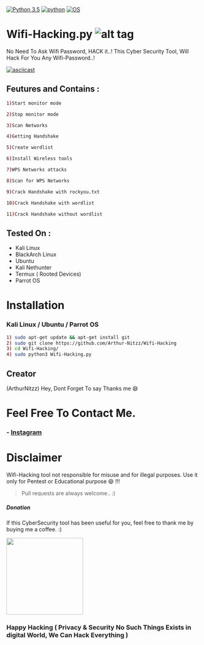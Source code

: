 [![Python 3.5](https://img.shields.io/badge/Python-3.5-yellow.svg)](http://www.python.org/download/)
[![python](https://img.shields.io/badge/python-2.7-brightgreen.svg)](https://www.python.org/downloads/release/python-2714/)
[![OS](https://img.shields.io/badge/Tested%20On-Linux%20%7C%20Android-yellowgreen.svg)](https://termux.com/)






# Wifi-Hacking.py  ![alt tag](http://icons.iconarchive.com/icons/icons8/ios7/48/Network-Wifi-Logo-icon.png)



No Need To Ask Wifi Password, HACK it..! This Cyber Security Tool, Will Hack For You Any Wifi-Password..!


[![asciicast](https://asciinema.org/a/362908.svg)](https://asciinema.org/a/362908)


## Feutures and Contains :


```bash 
1)Start monitor mode

2)Stop monitor mode

3)Scan Networks   

4)Getting Handshake

5)Create wordlist

6)Install Wireless tools                  

7)WPS Networks attacks 

8)Scan for WPS Networks

9)Crack Handshake with rockyou.txt

10)Crack Handshake with wordlist

11)Crack Handshake without wordlist
```

## Tested On :

* Kali Linux
* BlackArch Linux
* Ubuntu
* Kali Nethunter
* Termux ( Rooted Devices)
* Parrot OS


# Installation


### Kali Linux / Ubuntu / Parrot OS

```bash
1) sudo apt-get update && apt-get install git
2) sudo git clone https://github.com/Arthur-Nitzz/Wifi-Hacking
3) cd Wifi-Hacking/
4) sudo python3 Wifi-Hacking.py
```

## Creator

(ArthurNitzz)  Hey, Dont Forget To say Thanks me :smile:


# Feel Free To Contact Me.

### - [Instagram](https://www.instagram.com/arthur.tur.tur/)


# Disclaimer 


Wifi-Hacking tool not responsible for misuse and for illegal purposes. Use it only for Pentest or Educational purpose :smile: !!!



> Pull requests are always welcome.. :)  



##### Donation

If this CyberSecurity tool has been useful for you, feel free to thank me by buying me a coffee. :)
 
 <a href="https://www.buymeacoffee.com/arthurnitzz"><img src="https://cdn.buymeacoffee.com/buttons/v2/default-yellow.png" width="200" /></a>
 
 
### Happy Hacking ( Privacy & Security No Such Things Exists in digital World, We Can Hack Everything )






